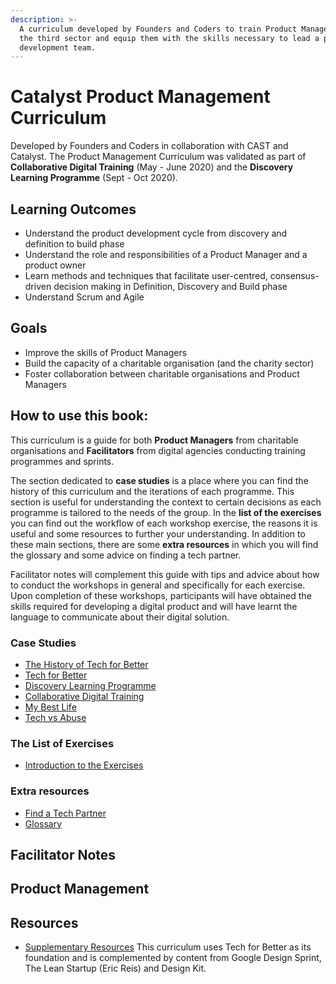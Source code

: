 ```yaml
---
description: >-
  A curriculum developed by Founders and Coders to train Product Managers within
  the third sector and equip them with the skills necessary to lead a product
  development team.
---
```


# Catalyst Product Management Curriculum

Developed by Founders and Coders in collaboration with CAST and Catalyst.
The Product Management Curriculum was validated as part of **Collaborative Digital Training** (May - June 2020) and the **Discovery Learning Programme** (Sept - Oct 2020).

## Learning Outcomes

- Understand the product development cycle from discovery and definition to build phase
- Understand the role and responsibilities of a Product Manager and a product owner
- Learn methods and techniques that facilitate user-centred, consensus-driven decision making in Definition, Discovery and Build phase
- Understand Scrum and Agile

## Goals

- Improve the skills of Product Managers
- Build the capacity of a charitable organisation \(and the charity sector\)
- Foster collaboration between charitable organisations and Product Managers

## How to use this book:

This curriculum is a guide for both **Product Managers** from charitable organisations and **Facilitators** from digital agencies conducting training programmes and sprints.

The section dedicated to **case studies** is a place where you can find the history of this curriculum and the iterations of each programme. This section is useful for understanding the context to certain decisions as each programme is tailored to the needs of the group.
In the **list of the exercises** you can find out the workflow of each workshop exercise, the reasons it is useful and some resources to further your understanding.
In addition to these main sections, there are some **extra resources** in which you will find the glossary and some advice on finding a tech partner.

Facilitator notes will complement this guide with tips and advice about how to conduct the workshops in general and specifically for each exercise.
Upon completion of these workshops, participants will have obtained the skills required for developing a digital product and will have learnt the language to communicate about their digital solution.


### Case Studies

- [The History of Tech for Better](case-studies/history.md)
- [Tech for Better](case-studies/TFB.md)
- [Discovery Learning Programme](case-studies/DLP.md)
- [Collaborative Digital Training](case-studies/CDT.md)
- [My Best Life](case-studies/MBL.md)
- [Tech vs Abuse](case-studies/TvA.md)

### The List of Exercises

- [Introduction to the Exercises](list-of-exercises/README.md)

### Extra resources
- [Find a Tech Partner](extra-resources/finding-a-tech-partner.md)
- [Glossary](extra-resources/glossary.md)

## Facilitator Notes

## Product Management

## Resources

- [Supplementary Resources](resoures.md)
This curriculum uses Tech for Better as its foundation and is complemented by content from Google Design Sprint, The Lean Startup \(Eric Reis\) and Design Kit.
